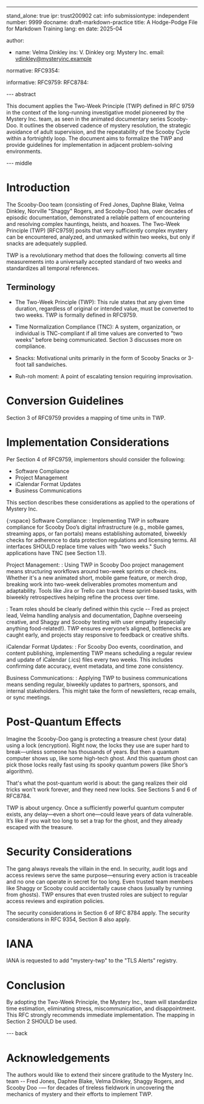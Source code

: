 ---
stand_alone: true
ipr: trust200902
cat: info
submissiontype: independent
number: 9999
docname: draft-markdown-practice
title: A Hodge-Podge File for Markdown Training
lang: en
date: 2025-04

author:
- name: Velma Dinkley
  ins: V. Dinkley
  org: Mystery Inc.
  email: vdinkley@mysteryinc.example

normative:
  RFC9354:

informative:
  RFC9759:
  RFC8784:

--- abstract

This document applies the Two-Week Principle (TWP) defined in RFC 9759 in the
context of the long-running investigative model pioneered by the Mystery
Inc. team, as seen in the animated documentary series Scooby-Doo. It outlines
the observed cadence of mystery resolution, the strategic avoidance of adult
supervision, and the repeatability of the Scooby Cycle within a fortnightly
loop. The document aims to formalize the TWP and provide guidelines for
implementation in adjacent problem-solving environments.

--- middle

# Introduction

The Scooby-Doo team (consisting of Fred Jones, Daphne Blake, Velma Dinkley,
Norville "Shaggy" Rogers, and Scooby-Doo) has, over decades of episodic
documentation, demonstrated a reliable pattern of encountering and resolving
complex hauntings, heists, and hoaxes. The Two-Week Principle (TWP) [RFC9759] posits
that very sufficiently complex mystery can be encountered, analyzed, and
unmasked within two weeks, but only if snacks are adequately supplied.

TWP is a revolutionary method that does the following: converts all time
measurements into a universally accepted standard of two weeks and
standardizes all temporal references.

## Terminology

* The Two-Week Principle (TWP): This rule states that any given time duration,
regardless of original or intended value, must be converted to two weeks. TWP
is formally defined in RFC9759.

* Time Normalization Compliance (TNC): A system, organization, or individual
is TNC-compliant if all time values are converted to "two weeks" before being
communicated. Section 3 discusses more on compliance.

* Snacks: Motivational units primarily in the form of Scooby Snacks or 3-foot
tall sandwiches.

* Ruh-roh moment: A point of escalating tension requiring improvisation.

# Conversion Guidelines

Section 3 of RFC9759 provides a mapping of time units in TWP.

# Implementation Considerations

Per Section 4 of RFC9759, implementors should consider the following:

* Software Compliance
* Project Management
* iCalendar Format Updates
* Business Communications

This section describes these considerations as applied to the operations of
Mystery Inc.

{:vspace}
Software Compliance:
: Implementing TWP in software compliance for Scooby Doo’s digital
infrastructure (e.g., mobile games, streaming apps, or fan portals) means
establishing automated, biweekly checks for adherence to data protection
regulations and licensing terms.  All interfaces SHOULD replace time values
with "two weeks." Such applications have TNC (see Section 1.1).

Project Management:
: Using TWP in Scooby Doo project management means structuring workflows
around two-week sprints or check-ins. Whether it's a new animated short,
mobile game feature, or merch drop, breaking work into two-week deliverables
promotes momentum and adaptability. Tools like Jira or Trello can track these
sprint-based tasks, with biweekly retrospectives helping refine the process
over time.

: Team roles should be clearly defined within this cycle -- Fred as project
lead, Velma handling analysis and documentation, Daphne overseeing creative,
and Shaggy and Scooby testing with user empathy (especially anything
food-related!). TWP ensures everyone’s aligned, bottlenecks are caught early,
and projects stay responsive to feedback or creative shifts.

iCalendar Format Updates:
: For Scooby Doo events, coordination, and content publishing, implementing
TWP means scheduling a regular review and update of iCalendar (.ics) files
every two weeks. This includes confirming date accuracy, event metadata, and
time zone consistency.

Business Communications:
: Applying TWP to business communications means sending regular, biweekly
updates to partners, sponsors, and internal stakeholders. This might take the
form of newsletters, recap emails, or sync meetings.

# Post-Quantum Effects

Imagine the Scooby-Doo gang is protecting a treasure chest (your data) using a
lock (encryption). Right now, the locks they use are super hard to
break—unless someone has thousands of years. But then a quantum
computer shows up, like some high-tech ghost. And this quantum ghost can pick
those locks really fast using its spooky quantum powers (like Shor’s
algorithm).

That's what the post-quantum world is about: the gang realizes their old
tricks won't work forever, and they need new locks. See Sections 5 and 6 of
RFC8784.

TWP is about urgency. Once a sufficiently powerful quantum computer exists,
any delay—even a short one—could leave years of data vulnerable. It’s like if
you wait too long to set a trap for the ghost, and they already escaped with
the treasure.

# Security Considerations

The gang always reveals the villain in the end. In security, audit logs and
access reviews serve the same purpose—ensuring every action is traceable and
no one can operate in secret for too long. Even trusted team members like
Shaggy or Scooby could accidentally cause chaos (usually by running from
ghosts). TWP ensures that even trusted roles are subject to regular access
reviews and expiration policies.

The security considerations in Section 6 of RFC 8784 apply. The security
considerations in RFC 9354, Section 8 also apply.

# IANA

IANA is requested to add "mystery-twp" to the "TLS Alerts" registry.

# Conclusion
By adopting the Two-Week Principle, the Mystery Inc., team will
standardize time estimation, eliminating stress, miscommunication, and
disappointment. This RFC strongly recommends immediate implementation. The
mapping in Section 2 SHOULD be used.

--- back

# Acknowledgements

The authors would like to extend their sincere gratitude to the Mystery
Inc. team -- Fred Jones, Daphne Blake, Velma Dinkley,
Shaggy Rogers, and Scooby Doo -— for decades of tireless fieldwork
in uncovering the mechanics of mystery and their efforts to implement TWP.
